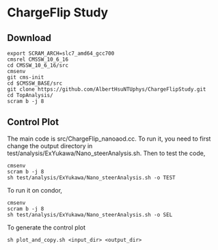 # ChargeFlip Study

## Download
```
export SCRAM_ARCH=slc7_amd64_gcc700
cmsrel CMSSW_10_6_16
cd CMSSW_10_6_16/src
cmsenv
git cms-init
cd $CMSSW_BASE/src
git clone https://github.com/AlbertHsuNTUphys/ChargeFlipStudy.git
cd TopAnalysis/
scram b -j 8
```

## Control Plot
The main code is src/ChargeFlip_nanoaod.cc. To run it, you need to first change the output directory in test/analysis/ExYukawa/Nano_steerAnalysis.sh.
Then to test the code,
```
cmsenv
scram b -j 8
sh test/analysis/ExYukawa/Nano_steerAnalysis.sh -o TEST
```
To run it on condor,
```
cmsenv
scram b -j 8
sh test/analysis/ExYukawa/Nano_steerAnalysis.sh -o SEL
```
To generate the control plot
```
sh plot_and_copy.sh <input_dir> <output_dir>
```



